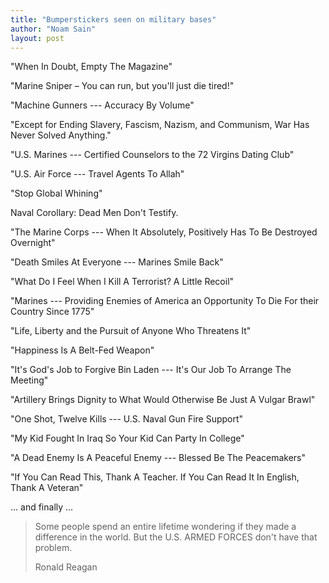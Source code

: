 ```yaml
---
title: "Bumperstickers seen on military bases"
author: "Noam Sain"
layout: post
---
```


"When In Doubt, Empty The Magazine"

"Marine Sniper – You can run, but you'll just die tired!"

"Machine Gunners --- Accuracy By Volume"

"Except for Ending Slavery, Fascism, Nazism, and Communism, War Has Never Solved Anything."

"U.S. Marines --- Certified Counselors to the 72 Virgins Dating Club"

"U.S. Air Force --- Travel Agents To Allah"

"Stop Global Whining"

Naval Corollary: Dead Men Don't Testify.

"The Marine Corps --- When It Absolutely, Positively Has To Be Destroyed Overnight"

"Death Smiles At Everyone --- Marines Smile Back"

"What Do I Feel When I Kill A Terrorist? A Little Recoil"

"Marines --- Providing Enemies of America an Opportunity To Die For their Country Since 1775"

"Life, Liberty and the Pursuit of Anyone Who Threatens It"

"Happiness Is A Belt-Fed Weapon"

"It's God's Job to Forgive Bin Laden --- It's Our Job To Arrange The Meeting"

"Artillery Brings Dignity to What Would Otherwise Be Just A Vulgar Brawl"

"One Shot, Twelve Kills --- U.S. Naval Gun Fire Support"

"My Kid Fought In Iraq So Your Kid Can Party In College"

"A Dead Enemy Is A Peaceful Enemy --- Blessed Be The Peacemakers"

"If You Can Read This, Thank A Teacher. If You Can Read It In English, Thank A Veteran"

... and finally ...

> Some people spend an entire lifetime wondering if they made a difference in the world. But the U.S. ARMED FORCES don't have that problem.
>
> <footer>Ronald Reagan</footer>

